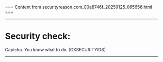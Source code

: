 === Content from securityreason.com_00a8746f_20250125_065656.html ===


---

# Security check:

Captcha. You know what to do. (CXSECURITYIDS)

---


